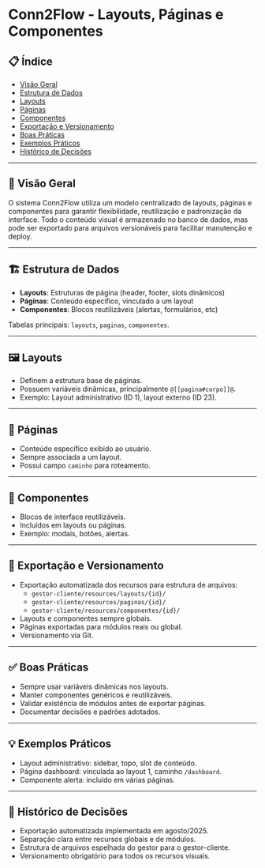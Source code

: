 # Conn2Flow - Layouts, Páginas e Componentes

## 📋 Índice
- [Visão Geral](#visão-geral)
- [Estrutura de Dados](#estrutura-de-dados)
- [Layouts](#layouts)
- [Páginas](#páginas)
- [Componentes](#componentes)
- [Exportação e Versionamento](#exportação-e-versionamento)
- [Boas Práticas](#boas-práticas)
- [Exemplos Práticos](#exemplos-práticos)
- [Histórico de Decisões](#histórico-de-decisões)

---

## 🎯 Visão Geral

O sistema Conn2Flow utiliza um modelo centralizado de layouts, páginas e componentes para garantir flexibilidade, reutilização e padronização da interface. Todo o conteúdo visual é armazenado no banco de dados, mas pode ser exportado para arquivos versionáveis para facilitar manutenção e deploy.

---

## 🏗️ Estrutura de Dados

- **Layouts**: Estruturas de página (header, footer, slots dinâmicos)
- **Páginas**: Conteúdo específico, vinculado a um layout
- **Componentes**: Blocos reutilizáveis (alertas, formulários, etc)

Tabelas principais: `layouts`, `paginas`, `componentes`.

---

## 🖼️ Layouts
- Definem a estrutura base de páginas.
- Possuem variáveis dinâmicas, principalmente `@[[pagina#corpo]]@`.
- Exemplo: Layout administrativo (ID 1), layout externo (ID 23).

---

## 📄 Páginas
- Conteúdo específico exibido ao usuário.
- Sempre associada a um layout.
- Possui campo `caminho` para roteamento.

---

## 🧩 Componentes
- Blocos de interface reutilizáveis.
- Incluídos em layouts ou páginas.
- Exemplo: modais, botões, alertas.

---

## 🚀 Exportação e Versionamento

- Exportação automatizada dos recursos para estrutura de arquivos:
  - `gestor-cliente/resources/layouts/{id}/`
  - `gestor-cliente/resources/paginas/{id}/`
  - `gestor-cliente/resources/componentes/{id}/`
- Layouts e componentes sempre globais.
- Páginas exportadas para módulos reais ou global.
- Versionamento via Git.

---

## ✅ Boas Práticas
- Sempre usar variáveis dinâmicas nos layouts.
- Manter componentes genéricos e reutilizáveis.
- Validar existência de módulos antes de exportar páginas.
- Documentar decisões e padrões adotados.

---

## 💡 Exemplos Práticos
- Layout administrativo: sidebar, topo, slot de conteúdo.
- Página dashboard: vinculada ao layout 1, caminho `/dashboard`.
- Componente alerta: incluído em várias páginas.

---

## 📜 Histórico de Decisões
- Exportação automatizada implementada em agosto/2025.
- Separação clara entre recursos globais e de módulos.
- Estrutura de arquivos espelhada do gestor para o gestor-cliente.
- Versionamento obrigatório para todos os recursos visuais.
